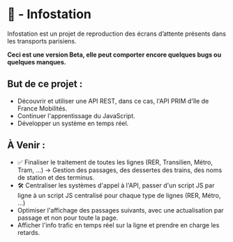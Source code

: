 # 🚉  - Infostation
Infostation est un projet de reproduction des écrans d’attente présents dans les transports parisiens.

**Ceci est une version Beta, elle peut comporter encore quelques bugs ou quelques manques.**

## But de ce projet :
- Découvrir et utiliser une API REST, dans ce cas, l'API PRIM d'île de France Mobilités.
- Continuer l'apprentissage du JavaScript.
- Développer un système en temps réel.

## À Venir :
- ✅ Finaliser le traitement de toutes les lignes (RER, Transilien, Métro, Tram, ...) -> Gestion des passages, des dessertes des trains, des noms de station et des terminus.
- 🛠️ Centraliser les systèmes d'appel à l'API, passer d'un script JS par ligne à un script JS centralisé pour chaque type de lignes (RER, Métro, ...)
- Optimiser l'affichage des passages suivants, avec une actualisation par passage et non pour toute la page.
- Afficher l'info trafic en temps réel sur la ligne et prendre en charge les retards.